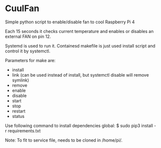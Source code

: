 # CuulFan
Simple python script to enable/disable fan to cool Raspberry Pi 4

Each 15 seconds it checks current temperature and enables or disables an external FAN on pin 12.

Systemd is used to run it. Containesd makefile is just used install script and control it by systemctl.

Parameters for make are:
* install
* link (can be used instead of install, but systemctl disable will remove symlink)
* remove
* enable
* disable
* start
* stop
* restart
* status

Use following command to install dependencies global:
$ sudo pip3 install -r requirements.txt 

Note: To fit to service file, needs to be cloned in /home/pi/.
